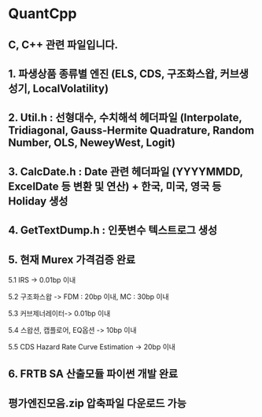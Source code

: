 # QuantCpp

## C, C++ 관련 파일입니다.

## 1. 파생상품 종류별 엔진 (ELS, CDS, 구조화스왑, 커브생성기, LocalVolatility)

## 2. Util.h : 선형대수, 수치해석 헤더파일 (Interpolate, Tridiagonal, Gauss-Hermite Quadrature, Random Number, OLS, NeweyWest, Logit)

## 3. CalcDate.h : Date 관련 헤더파일 (YYYYMMDD, ExcelDate 등 변환 및 연산) + 한국, 미국, 영국 등 Holiday 생성

## 4. GetTextDump.h : 인풋변수 텍스트로그 생성

## 5. 현재 Murex 가격검증 완료

5.1 IRS -> 0.01bp 이내

5.2 구조화스왑 -> FDM : 20bp 이내, MC : 30bp 이내

5.3 커브제너레이터-> 0.01bp 이내

5.4 스왑션, 캡플로어, EQ옵션 -> 10bp 이내

5.5 CDS Hazard Rate Curve Estimation -> 20bp 이내

## 6. FRTB SA 산출모듈 파이썬 개발 완료

평가엔진모음.zip 압축파일 다운로드 가능
-----------------------------------
